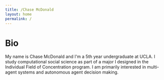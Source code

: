 ```yaml
---
title: /Chase McDonald
layout: home
permalink: /
---
```


# Bio

My name is Chase McDonald and I'm a 5th year undergraduate at UCLA. I study computational social science as part of a major I designed in the Individual Field of Concentration program. I am primarily interested in multi-agent systems and autonomous agent decision making. 
